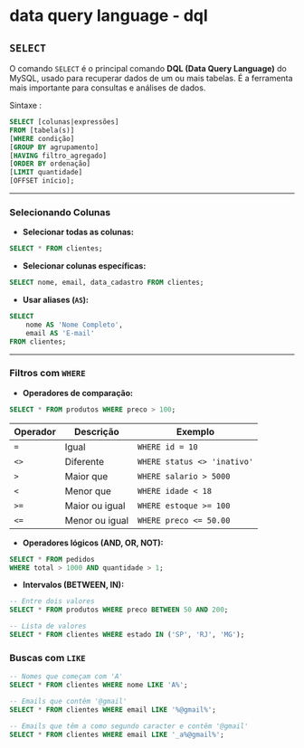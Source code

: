 # data query language - dql

## `SELECT`

O comando `SELECT` é o principal comando **DQL (Data Query Language)** do MySQL, usado para recuperar dados de um ou mais tabelas. É a ferramenta mais importante para consultas e análises de dados.

Sintaxe :

```sql
SELECT [colunas|expressões]
FROM [tabela(s)]
[WHERE condição]
[GROUP BY agrupamento]
[HAVING filtro_agregado]
[ORDER BY ordenação]
[LIMIT quantidade]
[OFFSET início];
```

---

### Selecionando Colunas

- **Selecionar todas as colunas:**
```sql
SELECT * FROM clientes;
```

- **Selecionar colunas específicas:**
```sql
SELECT nome, email, data_cadastro FROM clientes;
```

- **Usar aliases (`AS`):**
```sql
SELECT
    nome AS 'Nome Completo',
    email AS 'E-mail'
FROM clientes;
```

---

### Filtros com `WHERE`

- **Operadores de comparação:**
```sql
SELECT * FROM produtos WHERE preco > 100;
```

| Operador | Descrição          | Exemplo                     |
|----------|--------------------|-----------------------------|
| `=`      | Igual              | `WHERE id = 10`             |
| `<>`     | Diferente          | `WHERE status <> 'inativo'` |
| `>`      | Maior que          | `WHERE salario > 5000`      |
| `<`      | Menor que          | `WHERE idade < 18`          |
| `>=`     | Maior ou igual     | `WHERE estoque >= 100`      |
| `<=`     | Menor ou igual     | `WHERE preco <= 50.00`      |

- **Operadores lógicos (AND, OR, NOT):**
```sql
SELECT * FROM pedidos
WHERE total > 1000 AND quantidade > 1;
```

- **Intervalos (BETWEEN, IN):**
```sql
-- Entre dois valores
SELECT * FROM produtos WHERE preco BETWEEN 50 AND 200;

-- Lista de valores
SELECT * FROM clientes WHERE estado IN ('SP', 'RJ', 'MG');
```

### Buscas com `LIKE`

```sql
-- Nomes que começam com 'A'
SELECT * FROM clientes WHERE nome LIKE 'A%';

-- Emails que contêm '@gmail'
SELECT * FROM clientes WHERE email LIKE '%@gmail%';

-- Emails que têm a como segundo caracter e contêm '@gmail'
SELECT * FROM clientes WHERE email LIKE '_a%@gmail%';
```

